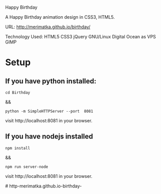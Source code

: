 Happy Birthday

A Happy Birthday animation design in CSS3, HTML5.

URL: http://merimatka.github.io/birthday/

Technology Used: HTML5 CSS3 jQuery  GNU/Linux Digital Ocean as VPS GIMP

# Setup

## If you have python installed:
```
cd Birthday
```

&& 

```
python -m SimpleHTTPServer --port  8081
```

visit http://localhost:8081 in your browser.

## If you have nodejs installed
```
npm install
```
&&

```
npm run server-node
```
visit http://localhost:8081 in your browser.

#   h t t p - m e r i m a t k a . g i t h u b . i o - b i r t h d a y -  
 